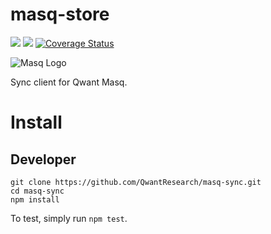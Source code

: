 # masq-store

[![](https://img.shields.io/badge/project-Masq-7C4DFF.svg?style=flat-square)](https://github.com/QwantResearch/masq-sync)
[![](https://api.travis-ci.org/QwantResearch/masq-sync.svg)](https://travis-ci.org/QwantResearch/masq-sync)
[![Coverage Status](https://coveralls.io/repos/github/QwantResearch/masq-sync/badge.svg?branch=master)](https://coveralls.io/github/QwantResearch/masq-sync?branch=master)

![Masq Logo](https://i.imgur.com/qZ3dq0Q.png)

Sync client for Qwant Masq.

# Install

## Developer

```
git clone https://github.com/QwantResearch/masq-sync.git
cd masq-sync
npm install
```

To test, simply run `npm test`.